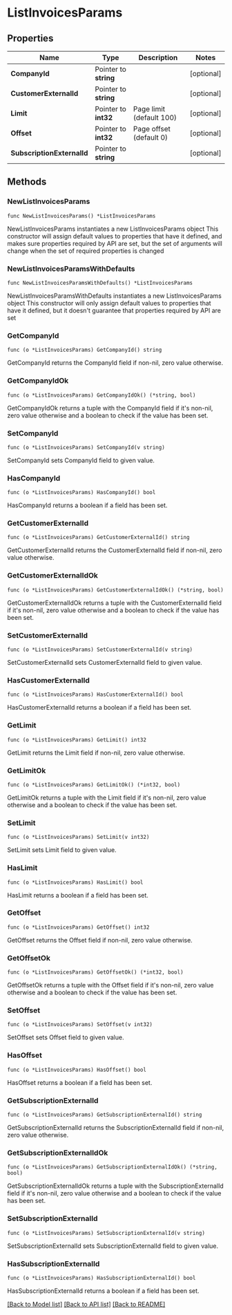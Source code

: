# ListInvoicesParams

## Properties

Name | Type | Description | Notes
------------ | ------------- | ------------- | -------------
**CompanyId** | Pointer to **string** |  | [optional] 
**CustomerExternalId** | Pointer to **string** |  | [optional] 
**Limit** | Pointer to **int32** | Page limit (default 100) | [optional] 
**Offset** | Pointer to **int32** | Page offset (default 0) | [optional] 
**SubscriptionExternalId** | Pointer to **string** |  | [optional] 

## Methods

### NewListInvoicesParams

`func NewListInvoicesParams() *ListInvoicesParams`

NewListInvoicesParams instantiates a new ListInvoicesParams object
This constructor will assign default values to properties that have it defined,
and makes sure properties required by API are set, but the set of arguments
will change when the set of required properties is changed

### NewListInvoicesParamsWithDefaults

`func NewListInvoicesParamsWithDefaults() *ListInvoicesParams`

NewListInvoicesParamsWithDefaults instantiates a new ListInvoicesParams object
This constructor will only assign default values to properties that have it defined,
but it doesn't guarantee that properties required by API are set

### GetCompanyId

`func (o *ListInvoicesParams) GetCompanyId() string`

GetCompanyId returns the CompanyId field if non-nil, zero value otherwise.

### GetCompanyIdOk

`func (o *ListInvoicesParams) GetCompanyIdOk() (*string, bool)`

GetCompanyIdOk returns a tuple with the CompanyId field if it's non-nil, zero value otherwise
and a boolean to check if the value has been set.

### SetCompanyId

`func (o *ListInvoicesParams) SetCompanyId(v string)`

SetCompanyId sets CompanyId field to given value.

### HasCompanyId

`func (o *ListInvoicesParams) HasCompanyId() bool`

HasCompanyId returns a boolean if a field has been set.

### GetCustomerExternalId

`func (o *ListInvoicesParams) GetCustomerExternalId() string`

GetCustomerExternalId returns the CustomerExternalId field if non-nil, zero value otherwise.

### GetCustomerExternalIdOk

`func (o *ListInvoicesParams) GetCustomerExternalIdOk() (*string, bool)`

GetCustomerExternalIdOk returns a tuple with the CustomerExternalId field if it's non-nil, zero value otherwise
and a boolean to check if the value has been set.

### SetCustomerExternalId

`func (o *ListInvoicesParams) SetCustomerExternalId(v string)`

SetCustomerExternalId sets CustomerExternalId field to given value.

### HasCustomerExternalId

`func (o *ListInvoicesParams) HasCustomerExternalId() bool`

HasCustomerExternalId returns a boolean if a field has been set.

### GetLimit

`func (o *ListInvoicesParams) GetLimit() int32`

GetLimit returns the Limit field if non-nil, zero value otherwise.

### GetLimitOk

`func (o *ListInvoicesParams) GetLimitOk() (*int32, bool)`

GetLimitOk returns a tuple with the Limit field if it's non-nil, zero value otherwise
and a boolean to check if the value has been set.

### SetLimit

`func (o *ListInvoicesParams) SetLimit(v int32)`

SetLimit sets Limit field to given value.

### HasLimit

`func (o *ListInvoicesParams) HasLimit() bool`

HasLimit returns a boolean if a field has been set.

### GetOffset

`func (o *ListInvoicesParams) GetOffset() int32`

GetOffset returns the Offset field if non-nil, zero value otherwise.

### GetOffsetOk

`func (o *ListInvoicesParams) GetOffsetOk() (*int32, bool)`

GetOffsetOk returns a tuple with the Offset field if it's non-nil, zero value otherwise
and a boolean to check if the value has been set.

### SetOffset

`func (o *ListInvoicesParams) SetOffset(v int32)`

SetOffset sets Offset field to given value.

### HasOffset

`func (o *ListInvoicesParams) HasOffset() bool`

HasOffset returns a boolean if a field has been set.

### GetSubscriptionExternalId

`func (o *ListInvoicesParams) GetSubscriptionExternalId() string`

GetSubscriptionExternalId returns the SubscriptionExternalId field if non-nil, zero value otherwise.

### GetSubscriptionExternalIdOk

`func (o *ListInvoicesParams) GetSubscriptionExternalIdOk() (*string, bool)`

GetSubscriptionExternalIdOk returns a tuple with the SubscriptionExternalId field if it's non-nil, zero value otherwise
and a boolean to check if the value has been set.

### SetSubscriptionExternalId

`func (o *ListInvoicesParams) SetSubscriptionExternalId(v string)`

SetSubscriptionExternalId sets SubscriptionExternalId field to given value.

### HasSubscriptionExternalId

`func (o *ListInvoicesParams) HasSubscriptionExternalId() bool`

HasSubscriptionExternalId returns a boolean if a field has been set.


[[Back to Model list]](../README.md#documentation-for-models) [[Back to API list]](../README.md#documentation-for-api-endpoints) [[Back to README]](../README.md)


